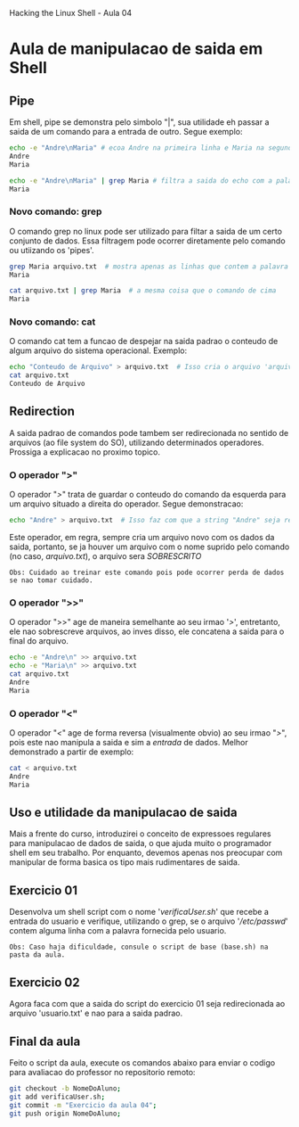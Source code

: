 Hacking the Linux Shell - Aula 04

# Aula de manipulacao de saida em Shell

## Pipe
Em shell, pipe se demonstra pelo simbolo "|", sua utilidade eh passar a saida de um comando para a entrada de outro. Segue exemplo:
```bash
echo -e "Andre\nMaria" # ecoa Andre na primeira linha e Maria na segunda
Andre
Maria

echo -e "Andre\nMaria" | grep Maria # filtra a saida do echo com a palavra chave 'Maria'
Maria
```

### Novo comando: grep
O comando grep no linux pode ser utilizado para filtar a saida de um certo conjunto de dados. Essa filtragem pode ocorrer diretamente pelo comando ou utiizando os 'pipes'.
```bash
grep Maria arquivo.txt  # mostra apenas as linhas que contem a palavra Maria no arquivo 'arquivo.txt'
Maria

cat arquivo.txt | grep Maria  # a mesma coisa que o comando de cima
Maria
```


### Novo comando: cat
O comando cat tem a funcao de despejar na saida padrao o conteudo de algum arquivo do sistema operacional.
Exemplo:
```bash
echo "Conteudo de Arquivo" > arquivo.txt  # Isso cria o arquivo 'arquivo.txt'
cat arquivo.txt
Conteudo de Arquivo
```

## Redirection
A saida padrao de comandos pode tambem ser redirecionada no sentido de arquivos (ao file system do SO), utilizando determinados operadores. Prossiga a explicacao no proximo topico.

### O operador ">"
O operador "_>_" trata de guardar o conteudo do comando da esquerda para um arquivo situado a direita do operador. Segue demonstracao:
```bash
echo "Andre" > arquivo.txt  # Isso faz com que a string "Andre" seja redirecionada para o arquivo 'arquivo.txt'
```
Este operador, em regra, sempre cria um arquivo novo com os dados da saida, portanto, se ja houver um arquivo com o nome suprido pelo comando (no caso, _arquivo.txt_), o arquivo sera *SOBRESCRITO*

    Obs: Cuidado ao treinar este comando pois pode ocorrer perda de dados se nao tomar cuidado.

### O operador ">>"
O operador ">>" age de maneira semelhante ao seu irmao '_>_', entretanto, ele nao sobrescreve arquivos, ao inves disso, ele concatena a saida para o final do arquivo.
```bash
echo -e "Andre\n" >> arquivo.txt
echo -e "Maria\n" >> arquivo.txt
cat arquivo.txt
Andre
Maria
```

### O operador "<"
O operador "_<_" age de forma reversa (visualmente obvio) ao seu irmao "_>_", pois este nao manipula a saida e sim a *entrada* de dados. Melhor demonstrado a partir de exemplo:
```bash
cat < arquivo.txt
Andre
Maria
```

## Uso e utilidade da manipulacao de saida
Mais a frente do curso, introduzirei o conceito de expressoes regulares para manipulacao de dados de saida, o que ajuda muito o programador shell em seu trabalho. Por enquanto, devemos apenas nos preocupar com manipular de forma basica os tipo mais rudimentares de saida.


## Exercicio 01
Desenvolva um shell script com o nome '_verificaUser.sh_' que recebe a entrada do usuario e verifique, utilizando o grep, se o arquivo '_/etc/passwd_' contem alguma linha com a palavra fornecida pelo usuario.

    Obs: Caso haja dificuldade, consule o script de base (base.sh) na pasta da aula.


## Exercicio 02
Agora faca com que a saida do script do exercicio 01 seja redirecionada ao arquivo 'usuario.txt' e nao para a saida padrao.

## Final da aula
Feito o script da aula, execute os comandos abaixo para enviar o codigo para avaliacao do professor no repositorio remoto:
```bash
git checkout -b NomeDoAluno;
git add verificaUser.sh;
git commit -m "Exercicio da aula 04";
git push origin NomeDoAluno;
```
